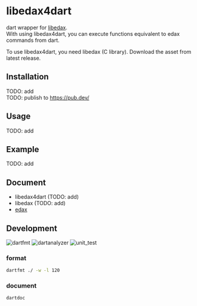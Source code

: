 # libedax4dart
dart wrapper for [libedax](https://github.com/lavox/edax-reversi/tree/libedax).  
With using libedax4dart, you can execute functions equivalent to edax commands from dart.

To use libedax4dart, you need libedax (C library). Download the asset from latest release.

## Installation
TODO: add  
TODO: publish to https://pub.dev/

## Usage
TODO: add

## Example
TODO: add

## Document
- libedax4dart (TODO: add)
- libedax (TODO: add)
- [edax](https://sensuikan1973.github.io/edax-reversi/)

## Development
![dartfmt](https://github.com/sensuikan1973/dart-boilerplate/workflows/dartfmt/badge.svg)
![dartanalyzer](https://github.com/sensuikan1973/dart-boilerplate/workflows/dartanalyzer/badge.svg)
![unit_test](https://github.com/sensuikan1973/dart-boilerplate/workflows/unit_test/badge.svg)

### format
```sh
dartfmt ./ -w -l 120
```

### document
```sh
dartdoc
```
